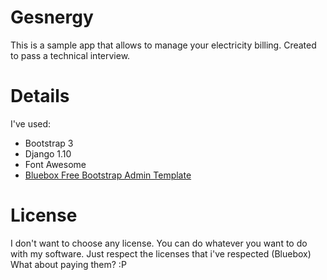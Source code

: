 # Gesnergy

This is a sample app that allows to manage your electricity billing.
Created to pass a technical interview.

# Details
I've used:
* Bootstrap 3
* Django 1.10
* Font Awesome
* [Bluebox Free Bootstrap Admin Template](http://webthemez.com/bluebox-free-bootstrap-admin-template/)

# License
I don't want to choose any license. You can do whatever you want to do with my software. Just respect the licenses that i've respected (Bluebox) What about paying them? :P
